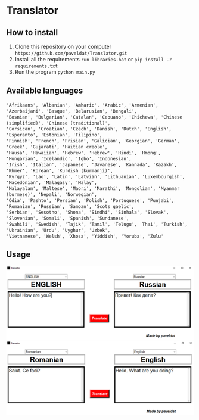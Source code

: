 # Translator

## How to install
1. Clone this repository on your computer
`https://github.com/paveldat/Translator.git`
2. Install all the requirements
`run libraries.bat` or
`pip install -r requirements.txt`
3. Run the program
`python main.py`

## Available languages
```
'Afrikaans', 'Albanian', 'Amharic', 'Arabic', 'Armenian', 'Azerbaijani', 'Basque', 'Belarusian', 'Bengali',
'Bosnian', 'Bulgarian', 'Catalan', 'Cebuano', 'Chichewa', 'Chinese (simplified)', 'Chinese (traditional)',
'Corsican', 'Croatian', 'Czech', 'Danish', 'Dutch', 'English', 'Esperanto', 'Estonian', 'Filipino',
'Finnish', 'French', 'Frisian', 'Galician', 'Georgian', 'German', 'Greek', 'Gujarati', 'Haitian creole',
'Hausa', 'Hawaiian', 'Hebrew', 'Hebrew', 'Hindi', 'Hmong', 'Hungarian', 'Icelandic', 'Igbo', 'Indonesian',
'Irish', 'Italian', 'Japanese', 'Javanese', 'Kannada', 'Kazakh', 'Khmer', 'Korean', 'Kurdish (kurmanji)',
'Kyrgyz', 'Lao', 'Latin', 'Latvian', 'Lithuanian', 'Luxembourgish', 'Macedonian', 'Malagasy', 'Malay',
'Malayalam', 'Maltese', 'Maori', 'Marathi', 'Mongolian', 'Myanmar (burmese)', 'Nepali', 'Norwegian',
'Odia', 'Pashto', 'Persian', 'Polish', 'Portuguese', 'Punjabi', 'Romanian', 'Russian', 'Samoan', 'Scots gaelic', 
'Serbian', 'Sesotho', 'Shona', 'Sindhi', 'Sinhala', 'Slovak', 'Slovenian', 'Somali', 'Spanish', 'Sundanese',
'Swahili', 'Swedish', 'Tajik', 'Tamil', 'Telugu', 'Thai', 'Turkish', 'Ukrainian', 'Urdu', 'Uyghur', 'Uzbek',
'Vietnamese', 'Welsh', 'Xhosa', 'Yiddish', 'Yoruba', 'Zulu'
```
## Usage
<img src="https://github.com/paveldat/Translator/blob/main/img/1.png">

<img src="https://github.com/paveldat/Translator/blob/main/img/2.png">